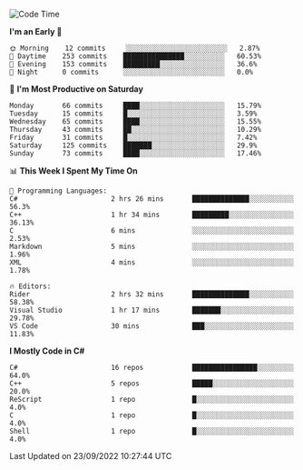 <!--START_SECTION:waka-->
![Code Time](http://img.shields.io/badge/Code%20Time-826%20hrs%2034%20mins-blue)

**I'm an Early 🐤** 

```text
🌞 Morning    12 commits     ░░░░░░░░░░░░░░░░░░░░░░░░░   2.87% 
🌆 Daytime    253 commits    ███████████████░░░░░░░░░░   60.53% 
🌃 Evening    153 commits    █████████░░░░░░░░░░░░░░░░   36.6% 
🌙 Night      0 commits      ░░░░░░░░░░░░░░░░░░░░░░░░░   0.0%

```
📅 **I'm Most Productive on Saturday** 

```text
Monday       66 commits     ████░░░░░░░░░░░░░░░░░░░░░   15.79% 
Tuesday      15 commits     █░░░░░░░░░░░░░░░░░░░░░░░░   3.59% 
Wednesday    65 commits     ████░░░░░░░░░░░░░░░░░░░░░   15.55% 
Thursday     43 commits     ██░░░░░░░░░░░░░░░░░░░░░░░   10.29% 
Friday       31 commits     █░░░░░░░░░░░░░░░░░░░░░░░░   7.42% 
Saturday     125 commits    ███████░░░░░░░░░░░░░░░░░░   29.9% 
Sunday       73 commits     ████░░░░░░░░░░░░░░░░░░░░░   17.46%

```


📊 **This Week I Spent My Time On** 

```text
💬 Programming Languages: 
C#                       2 hrs 26 mins       ██████████████░░░░░░░░░░░   56.3% 
C++                      1 hr 34 mins        █████████░░░░░░░░░░░░░░░░   36.13% 
C                        6 mins              ░░░░░░░░░░░░░░░░░░░░░░░░░   2.53% 
Markdown                 5 mins              ░░░░░░░░░░░░░░░░░░░░░░░░░   1.96% 
XML                      4 mins              ░░░░░░░░░░░░░░░░░░░░░░░░░   1.78%

🔥 Editors: 
Rider                    2 hrs 32 mins       ██████████████░░░░░░░░░░░   58.38% 
Visual Studio            1 hr 17 mins        ███████░░░░░░░░░░░░░░░░░░   29.78% 
VS Code                  30 mins             ███░░░░░░░░░░░░░░░░░░░░░░   11.83%

```

**I Mostly Code in C#** 

```text
C#                       16 repos            ████████████████░░░░░░░░░   64.0% 
C++                      5 repos             █████░░░░░░░░░░░░░░░░░░░░   20.0% 
ReScript                 1 repo              █░░░░░░░░░░░░░░░░░░░░░░░░   4.0% 
C                        1 repo              █░░░░░░░░░░░░░░░░░░░░░░░░   4.0% 
Shell                    1 repo              █░░░░░░░░░░░░░░░░░░░░░░░░   4.0%

```



 Last Updated on 23/09/2022 10:27:44 UTC
<!--END_SECTION:waka-->
